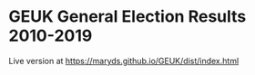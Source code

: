 # GEUK General Election Results 2010-2019

Live version at https://maryds.github.io/GEUK/dist/index.html

